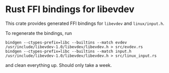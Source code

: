 # Rust FFI bindings for libevdev

This crate provides generated FFI bindings for `libevdev` and `linux/input.h`.

To regenerate the bindings, run
```
bindgen --ctypes-prefix=libc --builtins --match evdev /usr/include/libevdev-1.0/libevdev/libevdev.h > src/evdev.rs
bindgen --ctypes-prefix=libc --builtins --match input.h /usr/include/libevdev-1.0/libevdev/libevdev.h > src/linux_input.rs
```
and clean everything up. Should only take a week.
